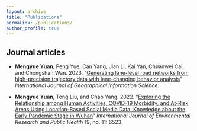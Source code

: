 ```yaml
---
layout: archive
title: "Publications"
permalink: /publications/
author_profile: true
---
```


Journal articles
------
- **Mengyue Yuan**, Peng Yue, Can Yang, Jian Li, Kai Yan, Chuanwei Cai, and Chongshan Wan. 2023. “[Generating lane-level road networks from high-precision trajectory data with lane-changing behavior analysis](https://www.tandfonline.com/journals/tgis20)” *International Journal of Geographical Information Science*.

- **Mengyue Yuan**, Tong Liu, and Chao Yang. 2022. “[Exploring the Relationship among Human Activities, COVID-19 Morbidity, and At-Risk Areas Using Location-Based Social Media Data: Knowledge about the Early Pandemic Stage in Wuhan](https://www.mdpi.com/1660-4601/19/11/6523)” *International Journal of Environmental Research and Public Health* 19, no. 11: 6523.

